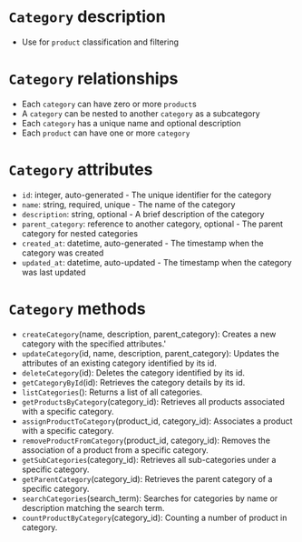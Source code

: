 # `Category` description
- Use for `product` classification and filtering
# `Category` relationships
- Each `category` can have zero or more `product`s
- A `category` can be nested to another `category` as a subcategory
- Each `category` has a unique name and optional description
- Each `product` can have one or more `category`
# `Category` attributes
- `id`: integer, auto-generated - The unique identifier for the category
- `name`: string, required, unique - The name of the category
- `description`: string, optional - A brief description of the category
- `parent_category`: reference to another category, optional - The parent category for nested categories
- `created_at`: datetime, auto-generated - The timestamp when the category was created
- `updated_at`: datetime, auto-updated - The timestamp when the category was last updated
# `Category` methods
- `createCategory`(name, description, parent_category): Creates a new category with the specified attributes.'
- `updateCategory`(id, name, description, parent_category): Updates the attributes of an existing category identified by its id.
- `deleteCategory`(id): Deletes the category identified by its id.
- `getCategoryById`(id): Retrieves the category details by its id.
- `listCategories`(): Returns a list of all categories.
- `getProductsByCategory`(category_id): Retrieves all products associated with a specific category.
- `assignProductToCategory`(product_id, category_id): Associates a product with a specific category.
- `removeProductFromCategory`(product_id, category_id): Removes the association of a product from a specific category.
- `getSubCategories`(category_id): Retrieves all sub-categories under a specific category.
- `getParentCategory`(category_id): Retrieves the parent category of a specific category.
- `searchCategories`(search_term): Searches for categories by name or description matching the search term.
- `countProductByCategory`(category_id): Counting a number of product in category.

 
